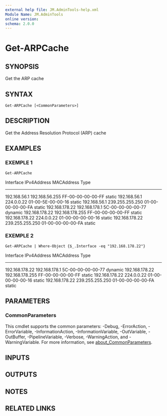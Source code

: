 ```yaml
---
external help file: JM.AdminTools-help.xml
Module Name: JM.AdminTools
online version:
schema: 2.0.0
---
```


# Get-ARPCache

## SYNOPSIS
Get the ARP cache

## SYNTAX

```
Get-ARPCache [<CommonParameters>]
```

## DESCRIPTION
Get the Address Resolution Protocol (ARP) cache

## EXAMPLES

### EXEMPLE 1
```
Get-ARPCache
```

Interface      IPv4Address     MACAddress        Type
---------      -----------     ----------        ----
192.168.56.1   192.168.56.255  FF-00-00-00-00-FF static
192.168.56.1   224.0.0.22      01-00-5E-00-00-16 static
192.168.56.1   239.255.255.250 01-00-00-00-00-FA static
192.168.178.22 192.168.178.1   5C-00-00-00-00-77 dynamic
192.168.178.22 192.168.178.255 FF-00-00-00-00-FF static
192.168.178.22 224.0.0.22      01-00-00-00-00-16 static
192.168.178.22 239.255.255.250 01-00-00-00-00-FA static

### EXEMPLE 2
```
Get-ARPCache | Where-Object {$_.Interface -eq "192.168.178.22"}
```

Interface      IPv4Address     MACAddress        Type
---------      -----------     ----------        ----
192.168.178.22 192.168.178.1   5C-00-00-00-00-77 dynamic
192.168.178.22 192.168.178.255 FF-00-00-00-00-FF static
192.168.178.22 224.0.0.22      01-00-00-00-00-16 static
192.168.178.22 239.255.255.250 01-00-00-00-00-FA static

## PARAMETERS

### CommonParameters
This cmdlet supports the common parameters: -Debug, -ErrorAction, -ErrorVariable, -InformationAction, -InformationVariable, -OutVariable, -OutBuffer, -PipelineVariable, -Verbose, -WarningAction, and -WarningVariable. For more information, see [about_CommonParameters](http://go.microsoft.com/fwlink/?LinkID=113216).

## INPUTS

## OUTPUTS

## NOTES

## RELATED LINKS
